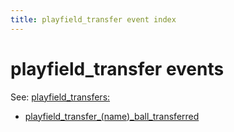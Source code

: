 ```yaml
---
title: playfield_transfer event index
---
```


# playfield_transfer events


See: [playfield_transfers:](../config/playfield_transfers.md)

* [playfield_transfer_(name)\_ball_transferred](playfield_transfer_playfield_transfer_ball_transferred)
